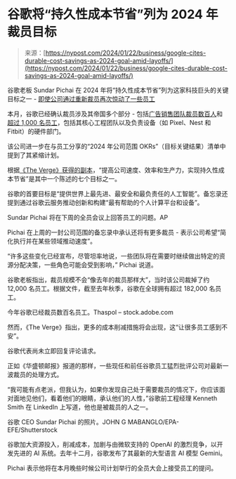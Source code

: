 <!--yml

类别：未分类

日期：2024-05-27 15:01:24

-->

# 谷歌将“持久性成本节省”列为 2024 年裁员目标

> 来源：[https://nypost.com/2024/01/22/business/google-cites-durable-cost-savings-as-2024-goal-amid-layoffs/](https://nypost.com/2024/01/22/business/google-cites-durable-cost-savings-as-2024-goal-amid-layoffs/)

谷歌老板 Sundar Pichai 在 2024 年将“持久性成本节省”列为这家科技巨头的关键目标之一 - [即使公司通过重新裁员再次惊动了一些员工](https://nypost.com/2024/01/19/business/google-employees-blast-profoundly-boring-management-which-lacks-visionary-leader-amid-layoffs/)

本月，谷歌已经确认裁员涉及其帝国多个部分 - 包括[广告销售团队裁员数百人](https://nypost.com/2024/01/16/business/google-lays-off-few-hundred-from-ad-sales-team-as-employees-grumble/)和[超过 1,000 名员工](https://nypost.com/2024/01/11/business/google-lays-off-hundreds-of-workers-as-ai-race-heats-up/)，包括其核心工程团队以及负责设备（如 Pixel、Nest 和 Fitbit）的硬件部门。

该公司进一步在与员工分享的“2024 年公司范围 OKRs”（目标关键结果）清单中提到了其紧缩计划。

根据[《The Verge》获得的副本](https://www.theverge.com/2024/1/20/24045305/one-of-googles-goals-for-this-year-deliver-durable-cost-savings)，“提高公司速度、效率和生产力，实现持久性成本节省”是其中一个陈述的七个目标之一。

谷歌的首要目标是“提供世界上最先进、最安全和最负责任的人工智能”。备忘录还提到通过谷歌云服务推动创新和构建“最有帮助的个人计算平台和设备”。

Sundar Pichai 将在下周的全员会议上回答员工的问题。AP

Pichai 在上周的一封公司范围的备忘录中承认还将有更多裁员 - 表示公司希望“简化执行并在某些领域推动速度”。

“许多这些变化已经宣布，尽管坦率地说，一些团队将在需要时继续做出特定的资源分配决策，一些角色可能会受到影响，” Pichai 说道。

谷歌老板指出，裁员规模不会“像去年的裁员那样大”，当时该公司裁掉了约 12,000 名员工。根据文件，截至去年秋季，谷歌在全球拥有超过 182,000 名员工。

今年谷歌已经裁员数百名员工。Thaspol – stock.adobe.com

然而，《The Verge》指出，更多的成本削减措施将会出现，这“让很多员工感到不安”。

谷歌代表尚未立即回复评论请求。

正如《华盛顿邮报》报道的那样，一些现任和前任谷歌员工猛烈批评公司对最新一波裁员的处理方式。

“我可能有点老派，但我认为，如果你发现自己处于需要裁员的情况下，你应该面对面地见他们，看着他们的眼睛，承认他们的人性，”谷歌前工程经理 Kenneth Smith 在 LinkedIn 上写道，他也是被裁员的人之一。

谷歌 CEO Sundar Pichai 的照片。JOHN G MABANGLO/EPA-EFE/Shutterstock

谷歌加大资源投入，削减成本，加剧与由微软支持的 OpenAI 的激烈竞争，以开发先进的 AI 系统。去年十二月，谷歌发布了其最新的大型语言 AI 模型 Gemini。

Pichai 表示他将在本月晚些时候公司计划举行的全员大会上接受员工的提问。
